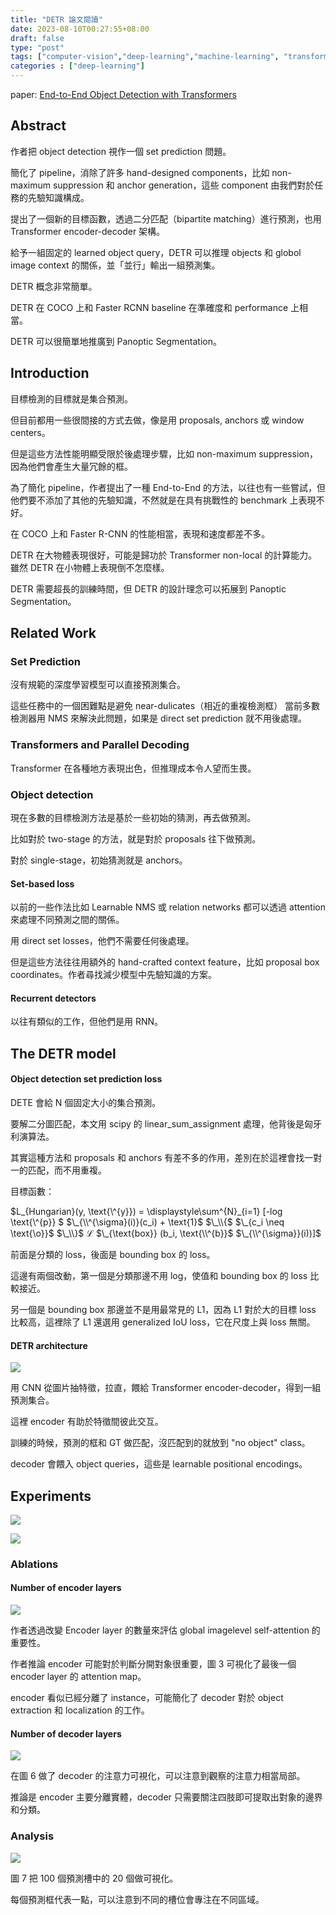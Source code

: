 ```yaml
---
title: "DETR 論文閱讀"
date: 2023-08-10T00:27:55+08:00
draft: false
type: "post"
tags: ["computer-vision","deep-learning","machine-learning", "transformer", "attention", "self-attention"]
categories : ["deep-learning"]
---
```


paper: [End-to-End Object Detection with Transformers](https://arxiv.org/abs/2005.12872)

## Abstract

作者把 object detection 視作一個 set prediction 問題。

簡化了 pipeline，消除了許多 hand-designed components，比如 non-maximum suppression 和 anchor generation，這些 component 由我們對於任務的先驗知識構成。

提出了一個新的目標函數，透過二分匹配（bipartite matching）進行預測，也用 Transformer encoder-decoder 架構。

給予一組固定的 learned object query，DETR 可以推理 objects 和 globol image context 的關係，並「並行」輸出一組預測集。

DETR 概念非常簡單。

DETR 在 COCO 上和 Faster RCNN baseline 在準確度和 performance 上相當。

DETR 可以很簡單地推廣到 Panoptic Segmentation。

## Introduction

目標檢測的目標就是集合預測。

但目前都用一些很間接的方式去做，像是用 proposals, anchors 或 window centers。

但是這些方法性能明顯受限於後處理步驟，比如 non-maximum suppression，因為他們會產生大量冗餘的框。

為了簡化 pipeline，作者提出了一種 End-to-End 的方法，以往也有一些嘗試，但他們要不添加了其他的先驗知識，不然就是在具有挑戰性的 benchmark 上表現不好。

在 COCO 上和 Faster R-CNN 的性能相當，表現和速度都差不多。

DETR 在大物體表現很好，可能是歸功於 Transformer non-local 的計算能力。
雖然 DETR 在小物體上表現倒不怎麼樣。

DETR 需要超長的訓練時間，但 DETR 的設計理念可以拓展到 Panoptic Segmentation。



## Related Work

### Set Prediction

沒有規範的深度學習模型可以直接預測集合。

這些任務中的一個困難點是避免 near-dulicates（相近的重複檢測框） 當前多數檢測器用 NMS 來解決此問題，如果是 direct set prediction 就不用後處理。

### Transformers and Parallel Decoding

Transformer 在各種地方表現出色，但推理成本令人望而生畏。

### Object detection

現在多數的目標檢測方法是基於一些初始的猜測，再去做預測。

比如對於 two-stage 的方法，就是對於 proposals 往下做預測。

對於 single-stage，初始猜測就是 anchors。

#### Set-based loss

以前的一些作法比如 Learnable NMS 或 relation networks 都可以透過 attention 來處理不同預測之間的關係。

用 direct set losses，他們不需要任何後處理。

但是這些方法往往用額外的 hand-crafted context feature，比如 proposal box coordinates。作者尋找減少模型中先驗知識的方案。

#### Recurrent detectors

以往有類似的工作，但他們是用 RNN。

## The DETR model

#### Object detection set prediction loss

DETE 會給 N 個固定大小的集合預測。

要解二分圖匹配，本文用 scipy 的 linear_sum_assignment 處理，他背後是匈牙利演算法。

其實這種方法和 proposals 和 anchors 有差不多的作用，差別在於這裡會找一對一的匹配，而不用重複。

目標函數：

$L_{Hungarian}(y, \text{\\^{y}}) = \displaystyle\sum^{N}_{i=1} [-log \text{\\^{p}} $
$\_{\\^{\sigma}(i)}(c_i) + \text{1}$
$\_\\{$
$\_{c_i \neq \text{\o}}$
$\_\\}$
$\mathcal{L}$
$\_{\text{box}} (b_i, \text{\\^{b}}$
$\_{\\^{\sigma}}(i))]$

前面是分類的 loss，後面是 bounding box 的 loss。

這邊有兩個改動，第一個是分類那邊不用 log，使值和 bounding box 的 loss 比較接近。

另一個是 bounding box 那邊並不是用最常見的 L1，因為 L1 對於大的目標 loss 比較高，這裡除了 L1 還選用 generalized IoU loss，它在尺度上與 loss 無關。

#### DETR architecture

![](/Blog/images/deep-learning/DETR/fig2.jpg)

用 CNN 從圖片抽特徵，拉直，餵給 Transformer encoder-decoder，得到一組預測集合。

這裡 encoder 有助於特徵間彼此交互。

訓練的時候，預測的框和 GT 做匹配，沒匹配到的就放到 "no object" class。

decoder 會餵入 object queries，這些是 learnable positional encodings。

## Experiments

![](/Blog/images/deep-learning/DETR/table1.jpg)

![](/Blog/images/deep-learning/DETR/table2.jpg)

### Ablations

#### Number of encoder layers

![](/Blog/images/deep-learning/DETR/fig3.jpg)

作者透過改變 Encoder layer 的數量來評估 global imagelevel self-attention 的重要性。

作者推論 encoder 可能對於判斷分開對象很重要，圖 3 可視化了最後一個 encoder layer 的 attention map。

encoder 看似已經分離了 instance，可能簡化了 decoder 對於 object extraction 和 localization 的工作。

#### Number of decoder layers

![](/Blog/images/deep-learning/DETR/fig6.jpg)

在圖 6 做了 decoder 的注意力可視化，可以注意到觀察的注意力相當局部。

推論是 encoder 主要分離實體，decoder 只需要關注四肢即可提取出對象的邊界和分類。

### Analysis

![](/Blog/images/deep-learning/DETR/fig7.jpg)

圖 7 把 100 個預測槽中的 20 個做可視化。

每個預測框代表一點，可以注意到不同的槽位會專注在不同區域。